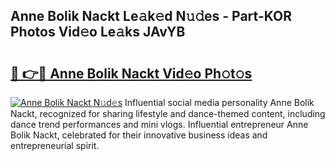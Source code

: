 ## Anne Bolik Nackt Le𝚊k𝚎d N𝚞𝚍es - Part-KOR Photos Vid𝚎o Le𝚊ks JAvYB

# <h2><a href="http://fb9t60.evod.top/?m=Anne+Bolik+Nackt">🔗 👉🔴 Anne Bolik Nackt Vid𝚎o Ph𝚘t𝚘s</a></h2>

[![Anne Bolik Nackt N𝚞d𝚎s](https://i.imgur.com/8V9OHl7.gif)](http://fb9t60.evod.top/?m=Anne+Bolik+Nackt)
Influential social media personality Anne Bolik Nackt, recognized for sharing lifestyle and dance-themed content, including dance trend performances and mini vlogs. Influential entrepreneur Anne Bolik Nackt, celebrated for their innovative business ideas and entrepreneurial spirit. 
